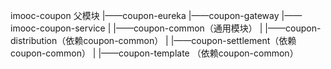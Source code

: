 imooc-coupon  父模块
|——coupon-eureka
|——coupon-gateway
|——imooc-coupon-service
|	|——coupon-common（通用模块）
|	|——coupon-distribution（依赖coupon-common）
|	|——coupon-settlement（依赖coupon-common）
|	|——coupon-template （依赖coupon-common）